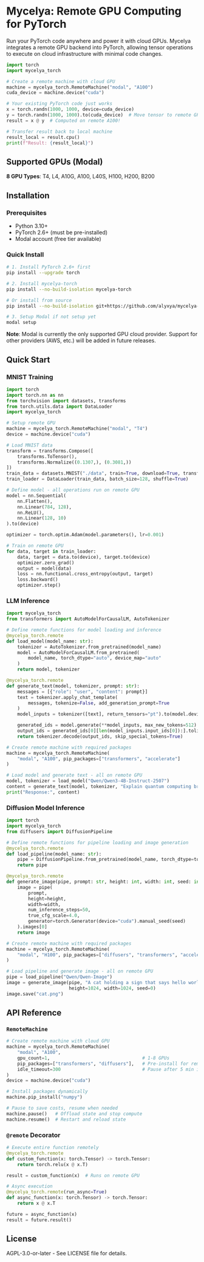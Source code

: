 # Mycelya: Remote GPU Computing for PyTorch

Run your PyTorch code anywhere and power it with cloud GPUs. Mycelya integrates a remote GPU backend into PyTorch, allowing tensor operations to execute on cloud infrastructure with minimal code changes.

```python
import torch
import mycelya_torch

# Create a remote machine with cloud GPU
machine = mycelya_torch.RemoteMachine("modal", "A100")
cuda_device = machine.device("cuda")

# Your existing PyTorch code just works
x = torch.randn(1000, 1000, device=cuda_device)
y = torch.randn(1000, 1000).to(cuda_device)  # Move tensor to remote GPU
result = x @ y  # Computed on remote A100!

# Transfer result back to local machine
result_local = result.cpu()
print(f"Result: {result_local}")
```


## Supported GPUs (Modal)

**8 GPU Types**: T4, L4, A10G, A100, L40S, H100, H200, B200

## Installation

### Prerequisites
- Python 3.10+
- PyTorch 2.6+ (must be pre-installed)
- Modal account (free tier available)

### Quick Install

```bash
# 1. Install PyTorch 2.6+ first
pip install --upgrade torch

# 2. Install mycelya-torch
pip install --no-build-isolation mycelya-torch

# Or install from source
pip install --no-build-isolation git+https://github.com/alyxya/mycelya-torch.git

# 3. Setup Modal if not setup yet
modal setup
```

**Note**: Modal is currently the only supported GPU cloud provider. Support for other providers (AWS, etc.) will be added in future releases.

## Quick Start

### MNIST Training
```python
import torch
import torch.nn as nn
from torchvision import datasets, transforms
from torch.utils.data import DataLoader
import mycelya_torch

# Setup remote GPU
machine = mycelya_torch.RemoteMachine("modal", "T4")
device = machine.device("cuda")

# Load MNIST data
transform = transforms.Compose([
    transforms.ToTensor(),
    transforms.Normalize((0.1307,), (0.3081,))
])
train_data = datasets.MNIST("./data", train=True, download=True, transform=transform)
train_loader = DataLoader(train_data, batch_size=128, shuffle=True)

# Define model - all operations run on remote GPU
model = nn.Sequential(
    nn.Flatten(),
    nn.Linear(784, 128),
    nn.ReLU(),
    nn.Linear(128, 10)
).to(device)

optimizer = torch.optim.Adam(model.parameters(), lr=0.001)

# Train on remote GPU
for data, target in train_loader:
    data, target = data.to(device), target.to(device)
    optimizer.zero_grad()
    output = model(data)
    loss = nn.functional.cross_entropy(output, target)
    loss.backward()
    optimizer.step()
```

### LLM Inference
```python
import mycelya_torch
from transformers import AutoModelForCausalLM, AutoTokenizer

# Define remote functions for model loading and inference
@mycelya_torch.remote
def load_model(model_name: str):
    tokenizer = AutoTokenizer.from_pretrained(model_name)
    model = AutoModelForCausalLM.from_pretrained(
        model_name, torch_dtype="auto", device_map="auto"
    )
    return model, tokenizer

@mycelya_torch.remote
def generate_text(model, tokenizer, prompt: str):
    messages = [{"role": "user", "content": prompt}]
    text = tokenizer.apply_chat_template(
        messages, tokenize=False, add_generation_prompt=True
    )
    model_inputs = tokenizer([text], return_tensors="pt").to(model.device)

    generated_ids = model.generate(**model_inputs, max_new_tokens=512)
    output_ids = generated_ids[0][len(model_inputs.input_ids[0]):].tolist()
    return tokenizer.decode(output_ids, skip_special_tokens=True)

# Create remote machine with required packages
machine = mycelya_torch.RemoteMachine(
    "modal", "A100", pip_packages=["transformers", "accelerate"]
)

# Load model and generate text - all on remote GPU
model, tokenizer = load_model("Qwen/Qwen3-4B-Instruct-2507")
content = generate_text(model, tokenizer, "Explain quantum computing briefly.")
print("Response:", content)
```

### Diffusion Model Inference
```python
import torch
import mycelya_torch
from diffusers import DiffusionPipeline

# Define remote functions for pipeline loading and image generation
@mycelya_torch.remote
def load_pipeline(model_name: str):
    pipe = DiffusionPipeline.from_pretrained(model_name, torch_dtype=torch.bfloat16).to("cuda")
    return pipe

@mycelya_torch.remote
def generate_image(pipe, prompt: str, height: int, width: int, seed: int):
    image = pipe(
        prompt,
        height=height,
        width=width,
        num_inference_steps=50,
        true_cfg_scale=4.0,
        generator=torch.Generator(device="cuda").manual_seed(seed)
    ).images[0]
    return image

# Create remote machine with required packages
machine = mycelya_torch.RemoteMachine(
    "modal", "H100", pip_packages=["diffusers", "transformers", "accelerate"]
)

# Load pipeline and generate image - all on remote GPU
pipe = load_pipeline("Qwen/Qwen-Image")
image = generate_image(pipe, "A cat holding a sign that says hello world",
                       height=1024, width=1024, seed=0)
image.save("cat.png")
```

## API Reference

### `RemoteMachine`

```python
# Create remote machine with cloud GPU
machine = mycelya_torch.RemoteMachine(
    "modal", "A100",
    gpu_count=1,                                  # 1-8 GPUs
    pip_packages=["transformers", "diffusers"],   # Pre-install for remote functions
    idle_timeout=300                              # Pause after 5 min inactivity
)
device = machine.device("cuda")

# Install packages dynamically
machine.pip_install("numpy")

# Pause to save costs, resume when needed
machine.pause()   # Offload state and stop compute
machine.resume()  # Restart and reload state
```

### `@remote` Decorator

```python
# Execute entire function remotely
@mycelya_torch.remote
def custom_function(x: torch.Tensor) -> torch.Tensor:
    return torch.relu(x @ x.T)

result = custom_function(x)  # Runs on remote GPU

# Async execution
@mycelya_torch.remote(run_async=True)
def async_function(x: torch.Tensor) -> torch.Tensor:
    return x @ x.T

future = async_function(x)
result = future.result()
```

## License

AGPL-3.0-or-later - See LICENSE file for details.
